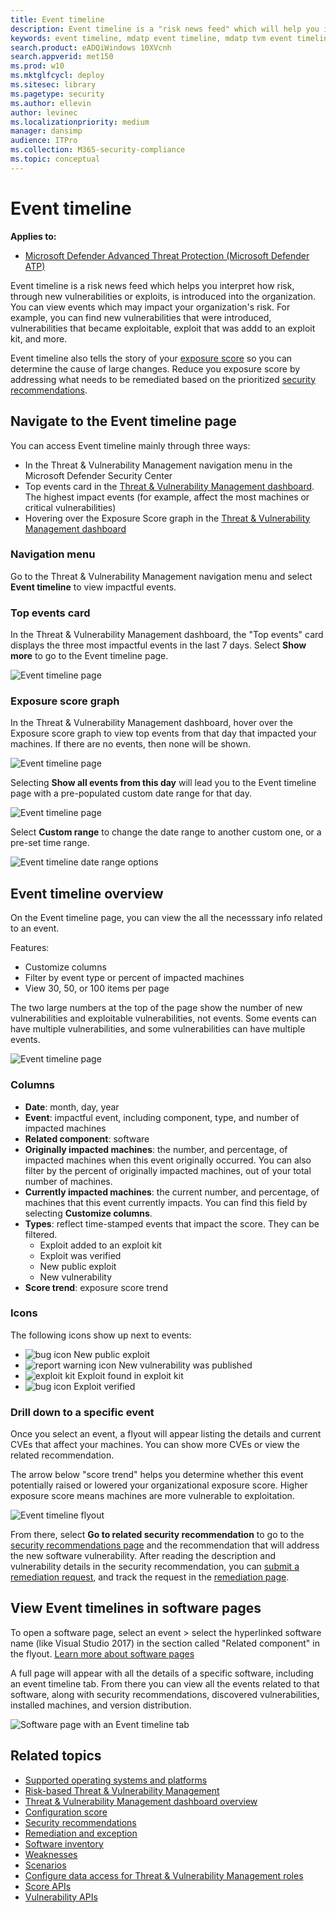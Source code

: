 ```yaml
---
title: Event timeline
description: Event timeline is a "risk news feed" which will help you interpret how risk is introduced into the organization and which mitigations happened to reduce it.
keywords: event timeline, mdatp event timeline, mdatp tvm event timeline, threat and vulnerability management, Microsoft Defender Advanced Threat Protection
search.product: eADQiWindows 10XVcnh
search.appverid: met150
ms.prod: w10
ms.mktglfcycl: deploy
ms.sitesec: library
ms.pagetype: security
ms.author: ellevin
author: levinec
ms.localizationpriority: medium
manager: dansimp
audience: ITPro
ms.collection: M365-security-compliance 
ms.topic: conceptual
---
```

# Event timeline

**Applies to:**

- [Microsoft Defender Advanced Threat Protection (Microsoft Defender ATP)](https://go.microsoft.com/fwlink/p/?linkid=2069559)

Event timeline is a risk news feed which helps you interpret how risk, through new vulnerabilities or exploits, is introduced into the organization. You can view events which may impact your organization's risk. For example, you can find new vulnerabilities that were introduced, vulnerabilities that became exploitable, exploit that was addd to an exploit kit, and more.

Event timeline also tells the story of your [exposure score](tvm-exposure-score.md) so you can determine the cause of large changes. Reduce you exposure score by addressing what needs to be remediated based on the prioritized [security recommendations](tvm-security-recommendation.md).

## Navigate to the Event timeline page

You can access Event timeline mainly through three ways:

- In the Threat & Vulnerability Management navigation menu in the Microsoft Defender Security Center
- Top events card in the [Threat & Vulnerability Management dashboard](tvm-dashboard-insights.md). The highest impact events (for example, affect the most machines or critical vulnerabilities)
- Hovering over the Exposure Score graph in the [Threat & Vulnerability Management dashboard](tvm-dashboard-insights.md)

### Navigation menu

Go to the Threat & Vulnerability Management navigation menu and select **Event timeline** to view impactful events.

### Top events card

In the Threat & Vulnerability Management dashboard, the "Top events" card displays the three most impactful events in the last 7 days. Select **Show more** to go to the Event timeline page.

![Event timeline page](images/tvm-top-events-card.png)

### Exposure score graph

In the Threat & Vulnerability Management dashboard, hover over the Exposure score graph to view top events from that day that impacted your machines. If there are no events, then none will be shown.

![Event timeline page](images/tvm-event-timeline-exposure-score400.png)

Selecting **Show all events from this day** will lead you to the Event timeline page with a pre-populated custom date range for that day.

![Event timeline page](images/tvm-event-timeline-drilldown.png)

Select **Custom range** to change the date range to another custom one, or a pre-set time range.

![Event timeline date range options](images/tvm-event-timeline-dates.png)

## Event timeline overview

On the Event timeline page, you can view the all the necesssary info related to an event. 

Features:

- Customize columns
- Filter by event type or percent of impacted machines
- View 30, 50, or 100 items per page

The two large numbers at the top of the page show the number of new vulnerabilities and exploitable vulnerabilities, not events. Some events can have multiple vulnerabilities, and some vulnerabilities can have multiple events.

![Event timeline page](images/tvm-event-timeline-overview-mixed-type.png)

### Columns

- **Date**: month, day, year
- **Event**: impactful event, including component, type, and number of impacted machines
- **Related component**: software
- **Originally impacted machines**: the number, and percentage, of impacted machines when this event originally occurred. You can also filter by the percent of originally impacted machines, out of your total number of machines.
- **Currently impacted machines**: the current number, and percentage, of machines that this event currently impacts. You can find this field by selecting **Customize columns**.
- **Types**: reflect time-stamped events that impact the score. They can be filtered.
    - Exploit added to an exploit kit
    - Exploit was verified
    - New public exploit
    - New vulnerability
- **Score trend**: exposure score trend

### Icons

The following icons show up next to events:

- ![bug icon](images/tvm-black-bug-icon.png) New public exploit
- ![report warning icon](images/report-warning-icon.png) New vulnerability was published
- ![exploit kit](images/bug-lightning-icon2.png) Exploit found in exploit kit
- ![bug icon](images/bug-caution-icon2.png) Exploit verified

### Drill down to a specific event

Once you select an event, a flyout will appear listing the details and current CVEs that affect your machines. You can show more CVEs or view the related recommendation.

The arrow below "score trend" helps you determine whether this event potentially raised or lowered your organizational exposure score. Higher exposure score means machines are more vulnerable to exploitation.

![Event timeline flyout](images/tvm-event-timeline-flyout500.png)

From there, select **Go to related security recommendation** to go to the [security recommendations page](tvm-security-recommendation.md) and the recommendation that will address the new software vulnerability. After reading the description and vulnerability details in the security recommendation, you can [submit a remediation request](tvm-security-recommendation.md#request-remediation), and track the request in the [remediation page](tvm-remediation.md).  

## View Event timelines in software pages

To open a software page, select an event > select the hyperlinked software name (like Visual Studio 2017) in the section called "Related component" in the flyout. [Learn more about software pages](tvm-software-inventory.md#software-pages)

A full page will appear with all the details of a specific software, including an event timeline tab. From there you can view all the events related to that software, along with security recommendations, discovered vulnerabilities, installed machines, and version distribution.

![Software page with an Event timeline tab](images/tvm-event-timeline-software-pages.png)

## Related topics

- [Supported operating systems and platforms](tvm-supported-os.md)
- [Risk-based Threat & Vulnerability Management](next-gen-threat-and-vuln-mgt.md) 
- [Threat & Vulnerability Management dashboard overview](tvm-dashboard-insights.md)
- [Configuration score](configuration-score.md)
- [Security recommendations](tvm-security-recommendation.md)
- [Remediation and exception](tvm-remediation.md)
- [Software inventory](tvm-software-inventory.md)
- [Weaknesses](tvm-weaknesses.md)
- [Scenarios](threat-and-vuln-mgt-scenarios.md)
- [Configure data access for Threat & Vulnerability Management roles](user-roles.md#create-roles-and-assign-the-role-to-an-azure-active-directory-group)
- [Score APIs](software.md)
- [Vulnerability APIs](vulnerability.md)